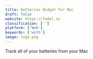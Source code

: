 ```yaml
---
title: Batteries Widget for Mac
draft: false 
website: https://fadel.io
classification: ['']
platform: ['Web']
keywords: ['with']
image: logo.png
---
```

Track all of your batteries from your Mac